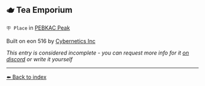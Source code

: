 ## 🫖 Tea Emporium

`🪧 Place` in [PEBKAC Peak](../refs/pebkac_peak.md)

Built on eon 516 by [Cybernetics Inc](../refs/cybernetics_inc.md)

_This entry is considered incomplete - you can request more info for it [on discord](<https://discord.com/channels/562910943848169472/1173922660489633802>) or write it yourself_


----------
[⬅️ Back to index](/index.md#02e0_s)